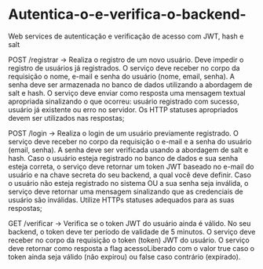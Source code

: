 # Autentica-o-e-verifica-o-backend-
Web services de autenticação e verificação de acesso com JWT, hash e salt

POST /registrar -> Realiza o registro de um novo usuário. Deve impedir o registro de usuários já registrados. O serviço deve receber no corpo da requisição o nome, e-mail e senha do usuário (nome, email, senha). A senha deve ser armazenada no banco de dados utilizando a abordagem de salt e hash. O serviço deve enviar como resposta uma mensagem textual apropriada sinalizando o que ocorreu: usuário registrado com sucesso, usuário já existente ou erro no servidor. Os HTTP statuses apropriados devem ser utilizados nas respostas;

POST /login -> Realiza o login de um usuário previamente registrado. O serviço deve receber no corpo da requisição o e-mail e a senha do usuário (email, senha). A senha deve ser verificada usando a abordagem de salt e hash. Caso o usuário esteja registrado no banco de dados e sua senha esteja correta, o serviço deve retornar um token JWT baseado no e-mail do usuário e na chave secreta do seu backend, a qual você deve definir. Caso o usuário não esteja registrado no sistema OU a sua senha seja inválida, o serviço deve retornar uma mensagem sinalizando que as credenciais de usuário são inválidas. Utilize HTTPs statuses adequados para as suas respostas;

GET /verificar -> Verifica se o token JWT do usuário ainda é válido. No seu backend, o token deve ter período de validade de 5 minutos. O serviço deve receber no corpo da requisição o token (token) JWT do usuário. O serviço deve retornar como resposta a flag acessoLiberado com o valor true caso o token ainda seja válido (não expirou) ou false caso contrário (expirado).
